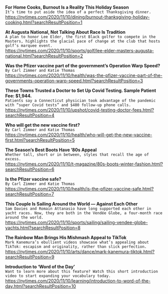 **For Home Cooks, Burnout Is a Reality This Holiday Season**\
`It’s time to put aside the idea of a perfect Thanksgiving dinner.`\
https://nytimes.com/2020/11/10/dining/burnout-thanksgiving-holiday-cooking.html?searchResultPosition=1

**At Augusta National, Not Talking About Race Is Tradition**\
`A plan to honor Lee Elder, the first Black golfer to compete in the Masters, highlights the glacial pace of change at the club that hosts golf’s marquee event.`\
https://nytimes.com/2020/11/10/sports/golf/lee-elder-masters-augusta-national.html?searchResultPosition=2

**Was the Pfizer vaccine part of the government’s Operation Warp Speed?**\
`By Carl Zimmer and Katie Thomas`\
https://nytimes.com/2020/11/10/health/was-the-pfizer-vaccine-part-of-the-governments-operation-warp-speed.html?searchResultPosition=3

**These Towns Trusted a Doctor to Set Up Covid Testing. Sample Patient Fee: $1,944.**\
`Patients say a Connecticut physician took advantage of the pandemic with “super Covid tests” and $480 follow-up phone calls.`\
https://nytimes.com/2020/11/10/upshot/covid-testing-doctor-fees.html?searchResultPosition=4

**Who will get the new vaccine first?**\
`By Carl Zimmer and Katie Thomas`\
https://nytimes.com/2020/11/10/health/who-will-get-the-new-vaccine-first.html?searchResultPosition=5

**The Season’s Best Boots Have ’80s Appeal**\
`Whether tall, short or in between, styles that recall the age of excess.`\
https://nytimes.com/2020/11/10/t-magazine/80s-boots-winter-fashion.html?searchResultPosition=6

**Is the Pfizer vaccine safe?**\
`By Carl Zimmer and Katie Thomas`\
https://nytimes.com/2020/11/10/health/is-the-pfizer-vaccine-safe.html?searchResultPosition=7

**This Couple Is Sailing Around the World — Against Each Other**\
`Sam Davies and Romain Attanasio have long supported each other in yacht races. Now, they are both in the Vendée Globe, a four-month race around the world.`\
https://nytimes.com/2020/11/10/sports/sailing/sailing-vendee-globe-yachts.html?searchResultPosition=8

**The Rainbow Man Brings His Mishmash Appeal to TikTok**\
`Mark Kanemura’s ebullient videos showcase what’s appealing about TikTok: escapism and originality, rather than slick perfection.`\
https://nytimes.com/2020/11/10/arts/dance/mark-kanemura-tiktok.html?searchResultPosition=9

**Introduction to ‘Word of the Day’**\
`Want to learn more about this feature? Watch this short introduction video to start expanding your vocabulary today.`\
https://nytimes.com/2020/11/10/learning/introduction-to-word-of-the-day.html?searchResultPosition=10

